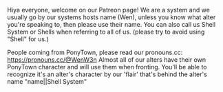 Hiya everyone, welcome on our Patreon page!
We are a system and we usually go by our systems hosts name (Wen), unless you know what alter you're speaking to, then please use their name.
You can also call us Shell System or Shells when referring to all of us.
(please try to avoid using "Shell" for us.)

People coming from PonyTown, please read our pronouns.cc: https://pronouns.cc/@WenW3n
Almost all of our alters have their own PonyTown character and will use them when fronting. You'll be able to recognize it's an alter's character by our 'flair' that's behind the alter's name "name||Shell System"
